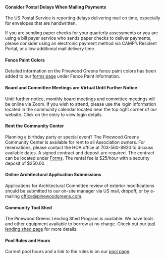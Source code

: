 #### Consider Postal Delays When Mailing Payments

The US Postal Service is reporting delays delivering mail on time, especially for envelopes that are handwritten. 

If you are sending paper checks for your quarterly assessments or you are using a bill payer service who sends paper checks to deliver payments, please consider using an electronic payment method via CAMP’s Resident Portal, or allow additional mail delivery time.

#### Fence Paint Colors

Detailed information on the Pinewood Greens fence paint colors has been added to our [forms page](forms.html) under Fence Paint Information. 

#### Board and Committee Meetings are Virtual Until Further Notice

Until further notice, monthly board meetings and committee meetings will be online via Zoom. If you wish to attend, please use the login information located in the community calendar located near the top right corner of our website. Click on the entry to view login details.

#### Rent the Community Center

Planning a birthday party or special event? The Pinewood Greens Community Center is available for rent to all Association owners. For reservations, please contact the HOA office at 703-560-8920 to discuss available dates. A signed contract and deposit are required. The contract can be located under [Forms](forms.html). The rental fee is $25/hour with a security deposit of $250.00.

#### Online Architectural Application Submissions

Applications for Architectural Committee review of exterior modifications should be submitted to our on-site manager via US mail, dropoff, or by e-mailing office@pinewoodgreens.com.

#### Community Tool Shed

The Pinewood Greens Lending Shed Program is available. We have tools and other equipment available to borrow at no charge. Check out our [tool lending shed page](toolshed.html) for more details.

#### Pool Rules and Hours

Current pool hours and a link to the rules is on our [pool page](pool.html).
